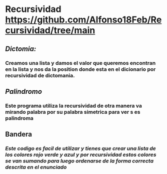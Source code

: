 # Recursividad https://github.com/Alfonso18Feb/Recursividad/tree/main

## *Dictomia:*

### **Creamos una lista y damos el valor que queremos encontran en la lista y nos da la position donde esta en el dicionario por recursividad de dictomania.**



## *Palindromo*

### **Este programa utiliza la recursividad de otra manera va mirando palabra por su palabra simetrica para ver s es palindroma**





## **Bandera**


### *Este codigo es facil de utilizar y tienes que crear una lista de los colores rojo verde y azul y por recursividad estos colores se van sumando para luego ordenarse de la forma correcta descrita en el enunciado*











